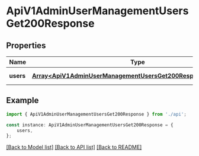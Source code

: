 # ApiV1AdminUserManagementUsersGet200Response


## Properties

Name | Type | Description | Notes
------------ | ------------- | ------------- | -------------
**users** | [**Array&lt;ApiV1AdminUserManagementUsersGet200ResponseUsersInner&gt;**](ApiV1AdminUserManagementUsersGet200ResponseUsersInner.md) |  | [default to undefined]

## Example

```typescript
import { ApiV1AdminUserManagementUsersGet200Response } from './api';

const instance: ApiV1AdminUserManagementUsersGet200Response = {
    users,
};
```

[[Back to Model list]](../README.md#documentation-for-models) [[Back to API list]](../README.md#documentation-for-api-endpoints) [[Back to README]](../README.md)

